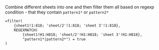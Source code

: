 

Combine different sheets into one
and then filter them all based on regexp condition - that they contain `pattern1*` or `pattern2*`

```txt
=filter(
    {sheet1!1:818; 'sheet/2'!1:818; 'sheet 3'!1:818}, 
    REGEXMATCH(
        {sheet1!H1:H818; 'sheet/2'!H1:H818; 'sheet 3'!H1:H818}, 
        "pattern1*|pattern2*") = true
)
```

